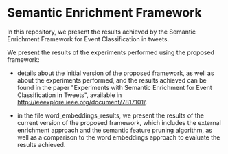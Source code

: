 # Semantic Enrichment Framework

In this repository, we present the results achieved by the Semantic Enrichment Framework for Event Classification in tweets.

We present the results of the experiments performed using the proposed framework:
- details about the initial version of the proposed framework, as well as about the experiments performed, and the results achieved can be found in the paper "Experiments with Semantic Enrichment for Event Classification in Tweets", available in http://ieeexplore.ieee.org/document/7817101/.

- in the file word_embeddings_results, we present the results of the current version of the proposed framework, which includes the external enrichment approach and the semantic feature pruning algorithm, as well as a comparison to the word embeddings approach to evaluate the results achieved.
